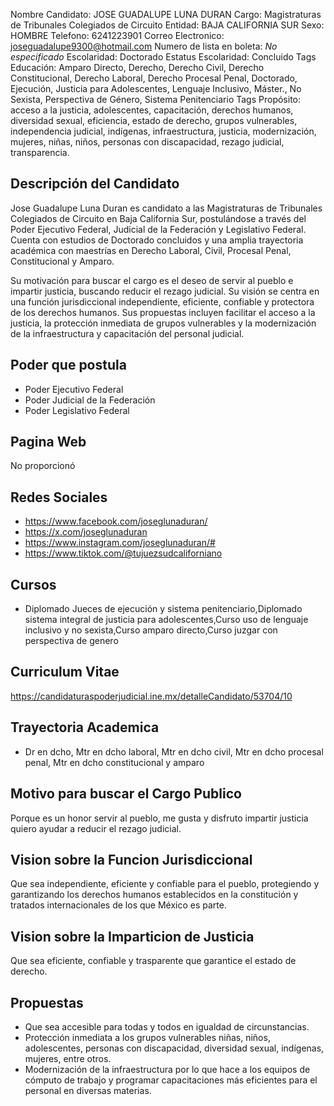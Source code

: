 Nombre Candidato: JOSE GUADALUPE LUNA DURAN
Cargo: Magistraturas de Tribunales Colegiados de Circuito
Entidad: BAJA CALIFORNIA SUR
Sexo: HOMBRE
Telefono: 6241223901
Correo Electronico: joseguadalupe9300@hotmail.com
Numero de lista en boleta: *No especificado*
Escolaridad: Doctorado
Estatus Escolaridad: Concluido
Tags Educación: Amparo Directo, Derecho, Derecho Civil, Derecho Constitucional, Derecho Laboral, Derecho Procesal Penal, Doctorado, Ejecución, Justicia para Adolescentes, Lenguaje Inclusivo, Máster., No Sexista, Perspectiva de Género, Sistema Penitenciario
Tags Propósito: acceso a la justicia, adolescentes, capacitación, derechos humanos, diversidad sexual, eficiencia, estado de derecho, grupos vulnerables, independencia judicial, indígenas, infraestructura, justicia, modernización, mujeres, niñas, niños, personas con discapacidad, rezago judicial, transparencia.


## Descripción del Candidato 

Jose Guadalupe Luna Duran es candidato a las Magistraturas de Tribunales Colegiados de Circuito en Baja California Sur, postulándose a través del Poder Ejecutivo Federal, Judicial de la Federación y Legislativo Federal. Cuenta con estudios de Doctorado concluidos y una amplia trayectoria académica con maestrías en Derecho Laboral, Civil, Procesal Penal, Constitucional y Amparo.

Su motivación para buscar el cargo es el deseo de servir al pueblo e impartir justicia, buscando reducir el rezago judicial. Su visión se centra en una función jurisdiccional independiente, eficiente, confiable y protectora de los derechos humanos. Sus propuestas incluyen facilitar el acceso a la justicia, la protección inmediata de grupos vulnerables y la modernización de la infraestructura y capacitación del personal judicial.


## Poder que postula

- Poder Ejecutivo Federal
- Poder Judicial de la Federación
- Poder Legislativo Federal


## Pagina Web

No proporcionó


## Redes Sociales

- https://www.facebook.com/joseglunaduran/
- https://x.com/joseglunaduran
- https://www.instagram.com/joseglunaduran/#
- https://www.tiktok.com/@tujuezsudcaliforniano


## Cursos

- Diplomado Jueces de ejecución y sistema penitenciario,Diplomado sistema integral de justicia para adolescentes,Curso uso de lenguaje inclusivo y no sexista,Curso amparo directo,Curso juzgar con perspectiva de genero


## Curriculum Vitae

https://candidaturaspoderjudicial.ine.mx/detalleCandidato/53704/10


## Trayectoria Academica

- Dr en dcho, Mtr en dcho laboral, Mtr en dcho civil, Mtr en dcho procesal penal, Mtr en dcho constitucional y amparo


## Motivo para buscar el Cargo Publico

Porque es un honor servir al pueblo, me gusta y disfruto impartir justicia quiero ayudar a reducir el rezago judicial.


## Vision sobre la Funcion Jurisdiccional

Que sea independiente, eficiente y confiable para el pueblo, protegiendo y garantizando los derechos humanos establecidos en la constitución y tratados internacionales de los que México es parte.


## Vision sobre la Imparticion de Justicia

Que sea eficiente, confiable y trasparente que garantice el estado de derecho.


## Propuestas

- Que sea accesible para todas y todos en igualdad de circunstancias.
- Protección inmediata a los grupos vulnerables niñas, niños, adolescentes, personas con discapacidad, diversidad sexual, indígenas, mujeres, entre otros.
- Modernización de la infraestructura por lo que hace a los equipos de cómputo de trabajo y programar capacitaciones más eficientes para el personal en diversas materias.

